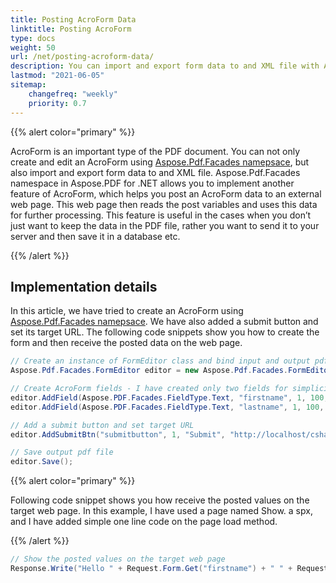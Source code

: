 ```yaml
---
title: Posting AcroForm Data
linktitle: Posting AcroForm
type: docs
weight: 50
url: /net/posting-acroform-data/
description: You can import and export form data to and XML file with Aspose.Pdf.Facades namespace in Aspose.PDF for .NET.
lastmod: "2021-06-05"
sitemap:
    changefreq: "weekly"
    priority: 0.7
---
```


{{% alert color="primary" %}}

AcroForm is an important type of the PDF document. You can not only create and edit an AcroForm using [Aspose.Pdf.Facades namepsace](https://docs-qa.aspose.com/display/pdftemp/Aspose.Pdf.Facades+namespace), but also import and export form data to and XML file. Aspose.Pdf.Facades namespace in Aspose.PDF for .NET allows you to implement another feature of AcroForm, which helps you post an AcroForm data to an external web page. This web page then reads the post variables and uses this data for further processing. This feature is useful in the cases when you don’t just want to keep the data in the PDF file, rather you want to send it to your server and then save it in a database etc.

{{% /alert %}}

## Implementation details

In this article, we have tried to create an AcroForm using [Aspose.Pdf.Facades namepsace](https://docs-qa.aspose.com/display/pdftemp/Aspose.Pdf.Facades+namespace). We have also added a submit button and set its target URL. The following code snippets show you how to create the form and then receive the posted data on the web page.

```csharp
// Create an instance of FormEditor class and bind input and output pdf files
Aspose.Pdf.Facades.FormEditor editor = new Aspose.Pdf.Facades.FormEditor("input.pdf","output.pdf");

// Create AcroForm fields - I have created only two fields for simplicity
editor.AddField(Aspose.PDF.Facades.FieldType.Text, "firstname", 1, 100, 600, 200, 625);
editor.AddField(Aspose.PDF.Facades.FieldType.Text, "lastname", 1, 100, 550, 200, 575);

// Add a submit button and set target URL
editor.AddSubmitBtn("submitbutton", 1, "Submit", "http://localhost/csharptesting/show.aspx", 100, 450, 150, 475);

// Save output pdf file
editor.Save();
```

{{% alert color="primary" %}}

Following code snippet shows you how receive the posted values on the target web page. In this example, I have used a page named Show. a spx, and I have added simple one line code on the page load method.

{{% /alert %}}

```csharp
// Show the posted values on the target web page
Response.Write("Hello " + Request.Form.Get("firstname") + " " + Request.Form.Get("lastname"));
```
